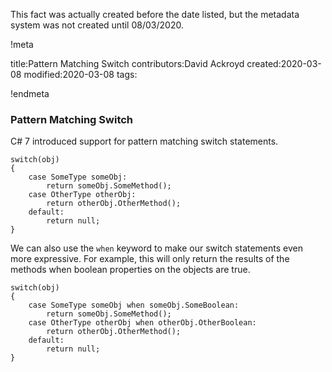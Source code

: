 This fact was actually created before the date listed, but the metadata system was not created until 08/03/2020.

!meta

title:Pattern Matching Switch
contributors:David Ackroyd
created:2020-03-08
modified:2020-03-08
tags:

!endmeta


### Pattern Matching Switch

C# 7 introduced support for pattern matching switch statements. 

	switch(obj)
	{
		case SomeType someObj:
			return someObj.SomeMethod();
		case OtherType otherObj:
			return otherObj.OtherMethod();
		default:
			return null;
	}

We can also use the `when` keyword to make our switch statements even more expressive. For example, this will only return the results of the methods when boolean properties on the objects are true.

	switch(obj)
	{
		case SomeType someObj when someObj.SomeBoolean:
			return someObj.SomeMethod();
		case OtherType otherObj when otherObj.OtherBoolean:
			return otherObj.OtherMethod();
		default:
			return null;
	}
